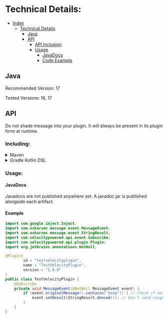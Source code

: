 # Technical Details:

* [Index](INDEX.md)
    * [Technical Details](#technical-details-)
        * [Java](#java)
        * [API](#api)
            * [API Inclusion](#including-)
            * [Usage](#usage-)
                * [JavaDocs](#javadocs)
                * [Code Example](#example)

## Java

Recommended Version: 17

Tested Versions: 16, 17

## API

Do not shade message into your plugin. It will always be present in its plugin form at runtime.

### Including:

<details>
<summary>Maven</summary>

```xml

<repository>
    <id>oskarsmc-repo</id>
    <url>https://repository.oskarsmc.com/releases</url>
</repository>
```

```xml

<dependency>
    <groupId>com.oskarsmc</groupId>
    <artifactId>message</artifactId>
    <version>1.2.0</version>
</dependency>
```

</details>

<details>
<summary>Gradle Kotlin DSL</summary>

```kotlin
maven("https://repository.oskarsmc.com/releases")
```

```kotlin
implementation("com.oskarsmc:message:1.2.0")
```

</details>

### Usage:

#### JavaDocs

Javadocs are not published anywhere yet. A javadoc jar is published alongside each artifact.

#### Example

```java
import com.google.inject.Inject;
import com.oskarsmc.message.event.MessageEvent;
import com.oskarsmc.message.event.StringResult;
import com.velocitypowered.api.event.Subscribe;
import com.velocitypowered.api.plugin.Plugin;
import org.jetbrains.annotations.NotNull;

@Plugin(
        id = "testvelocityplugin",
        name = "TestVelocityPlugin",
        version = "1.0.0"
)
public class TestVelocityPlugin {
    @Subscribe
    private void MessageEvent(@NotNull MessageEvent event) {
        if (event.originalMessage().contains("poop")) { // Check if message contains a very naughty word.
            event.setResult(StringResult.denied()); // Don't send naughty words to people.
        }
    }
}
```